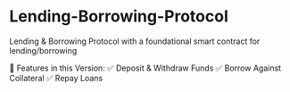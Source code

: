 # Lending-Borrowing-Protocol
Lending &amp; Borrowing Protocol with a foundational smart contract for lending/borrowing

🔹 Features in this Version:
✅ Deposit & Withdraw Funds
✅ Borrow Against Collateral
✅ Repay Loans
